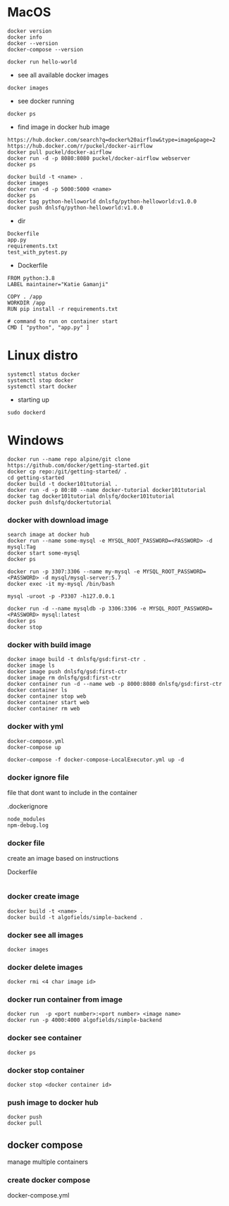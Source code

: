 # MacOS

```
docker version
docker info
docker --version
docker-compose --version
```

```
docker run hello-world
```

* see all available docker images
```
docker images
```

* see docker running
```
docker ps
```

* find image in docker hub image
```
https://hub.docker.com/search?q=docker%20airflow&type=image&page=2
https://hub.docker.com/r/puckel/docker-airflow
docker pull puckel/docker-airflow
docker run -d -p 8080:8080 puckel/docker-airflow webserver
docker ps
```

```
docker build -t <name> .
docker images
docker run -d -p 5000:5000 <name>
docker ps
docker tag python-helloworld dnlsfq/python-helloworld:v1.0.0
docker push dnlsfq/python-helloworld:v1.0.0
```

* dir
```
Dockerfile
app.py
requirements.txt
test_with_pytest.py
```

* Dockerfile
```
FROM python:3.8
LABEL maintainer="Katie Gamanji"

COPY . /app
WORKDIR /app
RUN pip install -r requirements.txt

# command to run on container start
CMD [ "python", "app.py" ]
```

# Linux distro

```
systemctl status docker
systemctl stop docker
systemctl start docker
```

* starting up
```
sudo dockerd
```

# Windows

```
docker run --name repo alpine/git clone https://github.com/docker/getting-started.git
docker cp repo:/git/getting-started/ .
cd getting-started
docker build -t docker101tutorial .
docker run -d -p 80:80 --name docker-tutorial docker101tutorial
docker tag docker101tutorial dnlsfq/docker101tutorial
docker push dnlsfq/dockertutorial
```

### docker with download image 
```
search image at docker hub
docker run --name some-mysql -e MYSQL_ROOT_PASSWORD=<PASSWORD> -d mysql:Tag
docker start some-mysql
docker ps
```

```
docker run -p 3307:3306 --name my-mysql -e MYSQL_ROOT_PASSWORD=<PASSWORD> -d mysql/mysql-server:5.7
docker exec -it my-mysql /bin/bash

mysql -uroot -p -P3307 -h127.0.0.1
```

```
docker run -d --name mysqldb -p 3306:3306 -e MYSQL_ROOT_PASSWORD=<PASSWORD> mysql:latest
docker ps
docker stop
```

### docker with build image
```
docker image build -t dnlsfq/gsd:first-ctr . 
docker image ls
docker image push dnlsfq/gsd:first-ctr
docker image rm dnlsfq/gsd:first-ctr
docker container run -d --name web -p 8000:8080 dnlsfq/gsd:first-ctr
docker container ls
docker container stop web
docker container start web
docker container rm web
```

### docker with yml

```
docker-compose.yml
docker-compose up
```

```
docker-compose -f docker-compose-LocalExecutor.yml up -d
```

### docker ignore file
file that dont want to include in the container

.dockerignore
```
node_modules
npm-debug.log
```

### docker file
create an image based on instructions

Dockerfile
```
```

### docker create image

```
docker build -t <name> .
docker build -t algofields/simple-backend .
```
### docker see all images

```
docker images
```

### docker delete images

```
docker rmi <4 char image id>
```

### docker run container from image 

```
docker run  -p <port number>:<port number> <image name>
docker run -p 4000:4000 algofields/simple-backend
```
### docker see container

```
docker ps
```

### docker stop container

```
docker stop <docker container id>
```

### push image to docker hub

```
docker push 
docker pull
```

## docker compose
manage multiple containers

### create docker compose

docker-compose.yml
```

```
